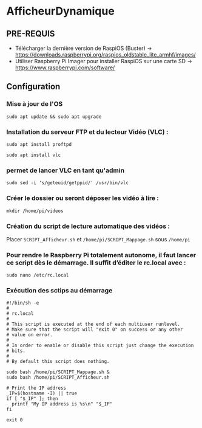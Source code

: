 # AfficheurDynamique

## PRE-REQUIS
- Télécharger la dernière version de RaspiOS (Buster) -> https://downloads.raspberrypi.org/raspios_oldstable_lite_armhf/images/
- Utiliser Raspberry Pi Imager pour installer RaspiOS sur une carte SD -> https://www.raspberrypi.com/software/

## Configuration

### Mise à jour de l'OS
```
sudo apt update && sudo apt upgrade
```

### Installation du serveur FTP et du lecteur Vidéo (VLC)  :
```
sudo apt install proftpd
```
```
sudo apt install vlc
```

### permet de lancer VLC en tant qu'admin
```
sudo sed -i 's/geteuid/getppid/' /usr/bin/vlc
```

### Créer le dossier ou seront déposer les vidéo à lire :
```
mkdir /home/pi/videos
```

### Création du script de lecture automatique des vidéos :
Placer `SCRIPT_Afficheur.sh` et `/home/pi/SCRIPT_Mappage.sh` sous `/home/pi`

### Pour rendre le Raspberry Pi totalement autonome, il faut lancer ce script dès le démarrage. Il suffit d’éditer le rc.local avec :
```sudo nano /etc/rc.local```

### Exécution des sctips au démarrage
```
#!/bin/sh -e
#
# rc.local
#
# This script is executed at the end of each multiuser runlevel.
# Make sure that the script will "exit 0" on success or any other
# value on error.
#
# In order to enable or disable this script just change the execution
# bits.
#
# By default this script does nothing.

sudo bash /home/pi/SCRIPT_Mappage.sh &
sudo bash /home/pi/SCRIPT_Afficheur.sh

# Print the IP address
_IP=$(hostname -I) || true
if [ "$_IP" ]; then
  printf "My IP address is %s\n" "$_IP"
fi

exit 0
```
